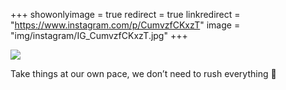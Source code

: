 +++
showonlyimage = true
redirect = true
linkredirect = "https://www.instagram.com/p/CumvzfCKxzT"
image = "img/instagram/IG_CumvzfCKxzT.jpg"
+++

![](/img/portfolio/IG_CumvzfCKxzT.jpg)

Take things at our own pace, we don’t need to rush everything 💛